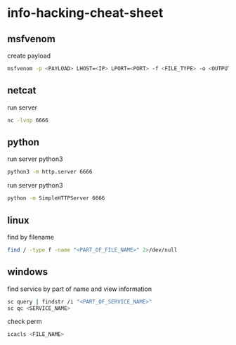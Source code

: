 # info-hacking-cheat-sheet

## msfvenom

create payload
```bash
msfvenom -p <PAYLOAD> LHOST=<IP> LPORT=<PORT> -f <FILE_TYPE> -o <OUTPUT>
```


## netcat

run server

```bash
nc -lvnp 6666
```

## python

run server python3

```bash
python3 -m http.server 6666
```

run server python3

```bash
python -m SimpleHTTPServer 6666
```

## linux

find by filename
```bash
find / -type f -name "<PART_OF_FILE_NAME>" 2>/dev/null
```

## windows

find service by part of name and view information

```bash
sc query | findstr /i "<PART_OF_SERVICE_NAME>"
sc qc <SERVICE_NAME>
```

check perm

```bash
icacls <FILE_NAME>
```
